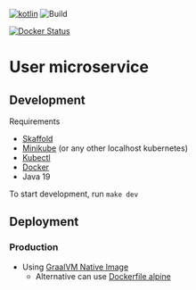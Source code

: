 [![kotlin](https://img.shields.io/badge/kotlin-1.7.21-blue.svg?logo=kotlin&style=for-the-badge)](http://kotlinlang.org)
![Build](https://img.shields.io/github/actions/workflow/status/hulkdx/findprofessional-backend-user/push.yml?style=for-the-badge&branch=main)

[![Docker Status](https://badgen.net/docker/size/hulkdx/ff-user/v1/amd64?icon=docker&label=docker&url)](https://hub.docker.com/repository/docker/hulkdx/ff-user)

# User microservice

## Development
Requirements
- [Skaffold](https://skaffold.dev/docs/install/)
- [Minikube](https://minikube.sigs.k8s.io/docs/start/) (or any other localhost kubernetes)
- [Kubectl](https://kubernetes.io/docs/tasks/tools/)
- [Docker](https://docs.docker.com/get-docker/)
- Java 19

To start development, run `make dev`
## Deployment
### Production
- Using [GraalVM Native Image](https://docs.spring.io/spring-boot/docs/current/reference/htmlsingle/#native-image)
  - Alternative can use [Dockerfile alpine](https://github.com/hulkdx/findprofessional-backend-user/blob/4fff3b93eef556a382eb807c6d9f49d40eaa8f64/deploy/Dockerfile)

